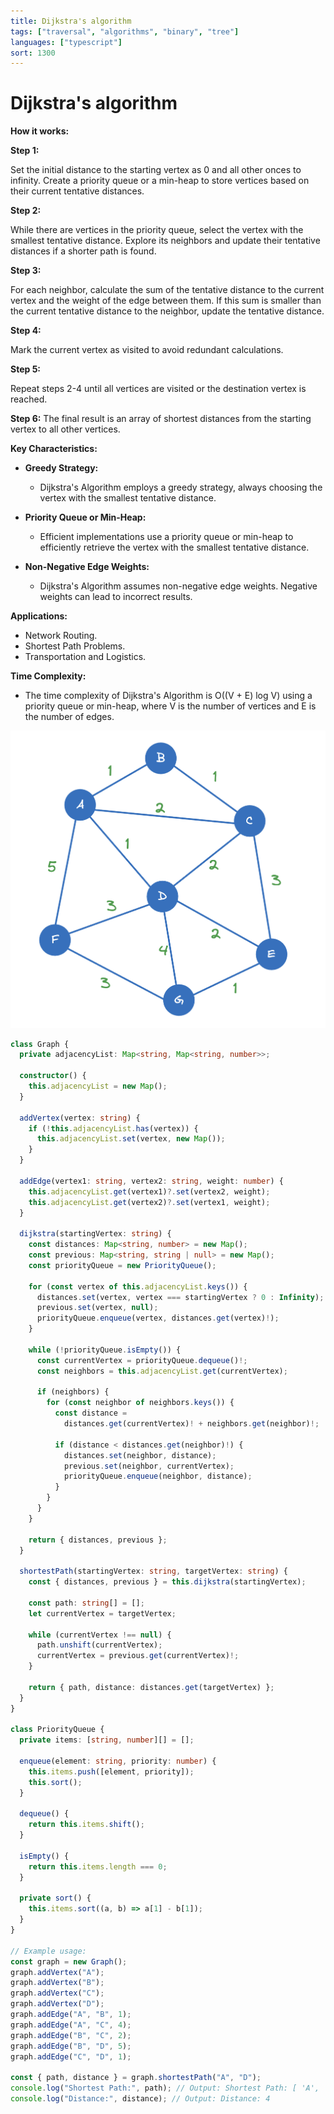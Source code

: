 ```yaml
---
title: Dijkstra's algorithm
tags: ["traversal", "algorithms", "binary", "tree"]
languages: ["typescript"]
sort: 1300
---
```


# Dijkstra's algorithm

**How it works:**

**Step 1:**

Set the initial distance to the starting vertex as 0 and all other onces to infinity. Create a priority queue or a min-heap to store vertices based on their current tentative distances.

**Step 2:**
 
While there are vertices in the priority queue, select the vertex with the smallest tentative distance. Explore its neighbors and update their tentative distances if a shorter path is found.

**Step 3:**

For each neighbor, calculate the sum of the tentative distance to the current vertex and the weight of the edge between them. If this sum is smaller than the current tentative distance to the neighbor, update the tentative distance.

**Step 4:**

Mark the current vertex as visited to avoid redundant calculations.

**Step 5:**

Repeat steps 2-4 until all vertices are visited or the destination vertex is reached.

**Step 6:**
The final result is an array of shortest distances from the starting vertex to all other vertices.

**Key Characteristics:**

- **Greedy Strategy:**

  - Dijkstra's Algorithm employs a greedy strategy, always choosing the vertex with the smallest tentative distance.

- **Priority Queue or Min-Heap:**

  - Efficient implementations use a priority queue or min-heap to efficiently retrieve the vertex with the smallest tentative distance.

- **Non-Negative Edge Weights:**

  - Dijkstra's Algorithm assumes non-negative edge weights. Negative weights can lead to incorrect results.

**Applications:**

- Network Routing.
- Shortest Path Problems.
- Transportation and Logistics.

**Time Complexity:**

- The time complexity of Dijkstra's Algorithm is O((V + E) log V) using a priority queue or min-heap, where V is the number of vertices and E is the number of edges.

![Dijkstra algorithms](https://raw.githubusercontent.com/AndersDeath/holy-theory/main/images/dijkstra.png)

```typescript
class Graph {
  private adjacencyList: Map<string, Map<string, number>>;

  constructor() {
    this.adjacencyList = new Map();
  }

  addVertex(vertex: string) {
    if (!this.adjacencyList.has(vertex)) {
      this.adjacencyList.set(vertex, new Map());
    }
  }

  addEdge(vertex1: string, vertex2: string, weight: number) {
    this.adjacencyList.get(vertex1)?.set(vertex2, weight);
    this.adjacencyList.get(vertex2)?.set(vertex1, weight);
  }

  dijkstra(startingVertex: string) {
    const distances: Map<string, number> = new Map();
    const previous: Map<string, string | null> = new Map();
    const priorityQueue = new PriorityQueue();

    for (const vertex of this.adjacencyList.keys()) {
      distances.set(vertex, vertex === startingVertex ? 0 : Infinity);
      previous.set(vertex, null);
      priorityQueue.enqueue(vertex, distances.get(vertex)!);
    }

    while (!priorityQueue.isEmpty()) {
      const currentVertex = priorityQueue.dequeue()!;
      const neighbors = this.adjacencyList.get(currentVertex);

      if (neighbors) {
        for (const neighbor of neighbors.keys()) {
          const distance =
            distances.get(currentVertex)! + neighbors.get(neighbor)!;

          if (distance < distances.get(neighbor)!) {
            distances.set(neighbor, distance);
            previous.set(neighbor, currentVertex);
            priorityQueue.enqueue(neighbor, distance);
          }
        }
      }
    }

    return { distances, previous };
  }

  shortestPath(startingVertex: string, targetVertex: string) {
    const { distances, previous } = this.dijkstra(startingVertex);

    const path: string[] = [];
    let currentVertex = targetVertex;

    while (currentVertex !== null) {
      path.unshift(currentVertex);
      currentVertex = previous.get(currentVertex)!;
    }

    return { path, distance: distances.get(targetVertex) };
  }
}

class PriorityQueue {
  private items: [string, number][] = [];

  enqueue(element: string, priority: number) {
    this.items.push([element, priority]);
    this.sort();
  }

  dequeue() {
    return this.items.shift();
  }

  isEmpty() {
    return this.items.length === 0;
  }

  private sort() {
    this.items.sort((a, b) => a[1] - b[1]);
  }
}

// Example usage:
const graph = new Graph();
graph.addVertex("A");
graph.addVertex("B");
graph.addVertex("C");
graph.addVertex("D");
graph.addEdge("A", "B", 1);
graph.addEdge("A", "C", 4);
graph.addEdge("B", "C", 2);
graph.addEdge("B", "D", 5);
graph.addEdge("C", "D", 1);

const { path, distance } = graph.shortestPath("A", "D");
console.log("Shortest Path:", path); // Output: Shortest Path: [ 'A', 'B', 'C', 'D' ]
console.log("Distance:", distance); // Output: Distance: 4
```
